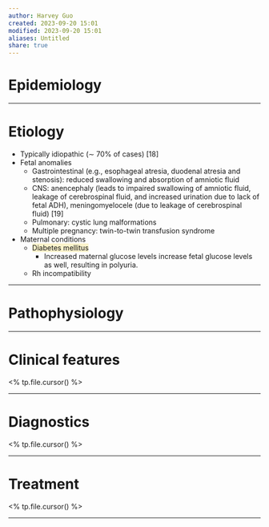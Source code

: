 ```yaml
---
author: Harvey Guo
created: 2023-09-20 15:01
modified: 2023-09-20 15:01
aliases: Untitled
share: true
---
```


# Epidemiology


---
# Etiology
- Typically idiopathic (∼ 70% of cases) [18]
- Fetal anomalies
	- Gastrointestinal (e.g., esophageal atresia, duodenal atresia and stenosis): reduced swallowing and absorption of amniotic fluid
	- CNS: anencephaly (leads to impaired swallowing of amniotic fluid, leakage of cerebrospinal fluid, and increased urination due to lack of fetal ADH), meningomyelocele (due to leakage of cerebrospinal fluid) [19]
	- Pulmonary: cystic lung malformations
	- Multiple pregnancy: twin-to-twin transfusion syndrome 
- Maternal conditions
	- <span style="background:rgba(240, 200, 0, 0.2)">Diabetes mellitus </span>
		- Increased maternal glucose levels increase fetal glucose levels as well, resulting in polyuria.
	- Rh incompatibility

---
# Pathophysiology


---
# Clinical features
<% tp.file.cursor() %>

---
# Diagnostics
<% tp.file.cursor() %>

---
# Treatment
<% tp.file.cursor() %>

---
